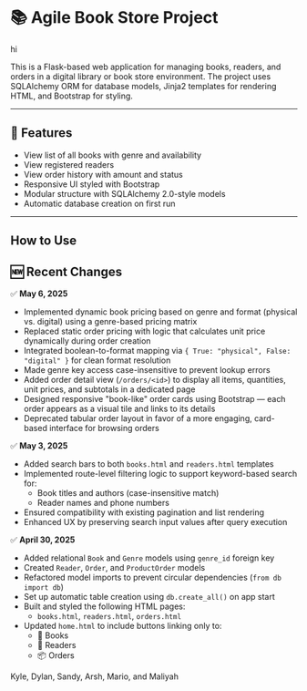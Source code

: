 
# 📚 Agile Book Store Project

hi

This is a Flask-based web application for managing books, readers, and orders in a digital library or book store environment. The project uses SQLAlchemy ORM for database models, Jinja2 templates for rendering HTML, and Bootstrap for styling.

---

## 🚀 Features

- View list of all books with genre and availability
- View registered readers
- View order history with amount and status
- Responsive UI styled with Bootstrap
- Modular structure with SQLAlchemy 2.0-style models
- Automatic database creation on first run

---

## How to Use



## 🆕 Recent Changes

✅ **May 6, 2025**
- Implemented dynamic book pricing based on genre and format (physical vs. digital) using a genre-based pricing matrix
- Replaced static order pricing with logic that calculates unit price dynamically during order creation
- Integrated boolean-to-format mapping via `{ True: "physical", False: "digital" }` for clean format resolution
- Made genre key access case-insensitive to prevent lookup errors
- Added order detail view (`/orders/<id>`) to display all items, quantities, unit prices, and subtotals in a dedicated page
- Designed responsive "book-like" order cards using Bootstrap — each order appears as a visual tile and links to its details
- Deprecated tabular order layout in favor of a more engaging, card-based interface for browsing orders


✅ **May 3, 2025**
- Added search bars to both `books.html` and `readers.html` templates
- Implemented route-level filtering logic to support keyword-based search for:
  - Book titles and authors (case-insensitive match)
  - Reader names and phone numbers
- Ensured compatibility with existing pagination and list rendering
- Enhanced UX by preserving search input values after query execution

✅ **April 30, 2025**
- Added relational `Book` and `Genre` models using `genre_id` foreign key
- Created `Reader`, `Order`, and `ProductOrder` models
- Refactored model imports to prevent circular dependencies (`from db import db`)
- Set up automatic table creation using `db.create_all()` on app start
- Built and styled the following HTML pages:
  - `books.html`, `readers.html`, `orders.html`
- Updated `home.html` to include buttons linking only to:
  - 📘 Books
  - 👥 Readers
  - 📦 Orders

Kyle, Dylan, Sandy, Arsh, Mario, and Maliyah

